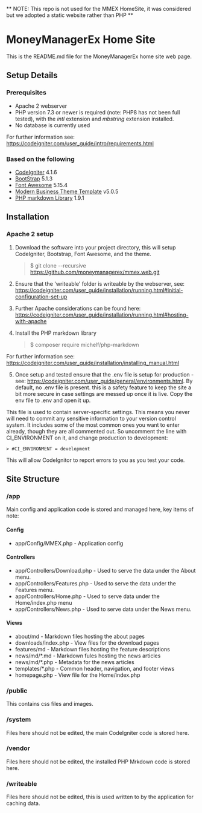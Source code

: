 
** NOTE: This repo is not used for the MMEX HomeSite, it was considered but we adopted a static website rather than PHP **

# MoneyManagerEx Home Site

This is the README.md file for the MoneyManagerEx home site web page.

## Setup Details

### Prerequisites

- Apache 2 webserver
- PHP version 7.3 or newer is required (note: PHP8 has not been full tested), with the *intl* extension and *mbstring* extension installed.
- No database is currently used

For further information see: https://codeigniter.com/user_guide/intro/requirements.html

### Based on the following

- [CodeIgniter](https://codeigniter.com/)  4.1.6
- [BootStrap](https://github.com/twbs/bootstrap) 5.1.3
- [Font Awesome](https://github.com/FortAwesome/Font-Awesome) 5.15.4
- [Modern Business Theme Template](https://startbootstrap.com/template-overviews/modern-business) v5.0.5 
- [PHP markdown Library](https://github.com/michelf/php-markdown) 1.9.1

## Installation

### Apache 2 setup

1. Download the software into your project directory, this will setup CodeIgniter, Bootstrap, Font Awesome, and the theme.

    > $ git clone --recursive https://github.com/moneymanagerex/mmex.web.git

2. Ensure that the 'writeable' folder is writeable by the webserver, see: https://codeigniter.com/user_guide/installation/running.html#initial-configuration-set-up

3. Further Apache considerations can be found here: https://codeigniter.com/user_guide/installation/running.html#hosting-with-apache

4. Install the PHP markdown library

    > $ composer require michelf/php-markdown

For further  information see: https://codeigniter.com/user_guide/installation/installing_manual.html

5. Once setup and tested ensure that the .env file is setup for production - see: https://codeigniter.com/user_guide/general/environments.html. By default, no .env file is present. this is a safety feature to keep the site a bit more secure in case settings are messed up once it is live. Copy the env file to .env and open it up.

This file is used to contain server-specific settings. This means you never will need to commit any sensitive information to your version control system. It includes some of the most common ones you want to enter already, though they are all commented out. So uncomment the line with CI_ENVIRONMENT on it, and change production to development:

    > #CI_ENVIRONMENT = development

This will allow CodeIgnitor to report errors to you as you test your code. 

## Site Structure

### /app

Main config and application code is stored and managed here, key items of note:

#### Config

- app/Config/MMEX.php - Application config

#### Controllers

- app/Controllers/Download.php - Used to serve the data under the About menu.
- app/Controllers/Features.php - Used to serve the data under the Features menu.
- app/Controllers/Home.php - Used to serve data under the Home/index.php menu
- app/Controllers/News.php - Used to serve data under the News menu.

#### Views

- about/md - Markdown files hosting the about pages
- downloads/index.php - View files for the download pages
- features/md - Markdown files hosting the feature descriptions
- news/md/*.md - Markdown fules hosting the news articles
- news/md/*.php - Metadata for the news articles
- templates/*.php - Common header, navigation, and footer views
- homepage.php - View file for the Home/index.php

### /public

This contains css files and images. 

### /system

Files here should not be edited, the main CodeIgniter code is stored here.

### /vendor

Files here should not be edited, the installed PHP Mrkdown code is stored here.

### /writeable

Files here should not be edited, this is used written to by the application for caching data.
